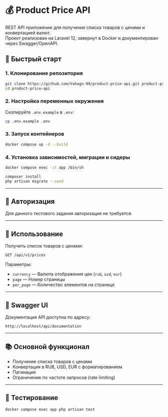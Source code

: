 # 💰 Product Price API

REST API приложение для получения списка товаров с ценами и конвертацией валют.  
Проект реализован на Laravel 12, завернут в Docker и документирован через Swagger/OpenAPI.

## 🚀 Быстрый старт

### 1. Клонирование репозитория

```bash
git clone https://github.com/Vahagn-99/product-price-api.git product-price-api
cd product-price-api
```

### 2. Настройка переменных окружения

Скопируйте `.env.example` в `.env`:

```bash
cp .env.example .env
```

### 3. Запуск контейнеров

```bash
docker compose up -d --build
```

### 4. Установка зависимостей, миграции и сидеры

```bash
docker compose exec -it app /bin/sh

composer install
php artisan migrate --seed
```

---

## 🔐 Авторизация

Для данного тестового задания авторизация не требуется.

---

## 📘 Использование

Получить список товаров с ценами:

```
GET /api/v1/prices
```

Параметры:
- `currency` — Валюта отображения цен (`rub`, `usd`, `eur`)
- `page` — Номер страницы
- `per_page` — Количество элементов на странице

---

## 🧪 Swagger UI

Документация API доступна по адресу:

```
http://localhost/api/documentation
```

---


## 📚 Основной функционал

- Получение списка товаров с ценами
- Конвертация в RUB, USD, EUR с форматированием
- Пагинация
- Ограничение по частоте запросов (rate limiting)

---

## 📝 Тестирование

```bash
docker compose exec app php artisan test
```